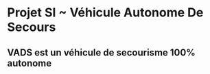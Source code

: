 <h1> Projet SI ~ Véhicule Autonome De Secours</h1>
<h2 style="align:center"> VADS est un véhicule de secourisme 100% autonome</h2>






















